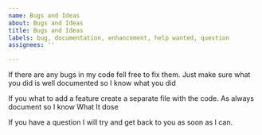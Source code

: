 ```yaml
---
name: Bugs and Ideas
about: Bugs and Ideas
title: Bugs and Ideas
labels: bug, documentation, enhancement, help wanted, question
assignees: ''

---
```


If there are any bugs in my code fell free to fix them. Just make sure what you did is well documented so I know what you did 

If you what to add a feature create a separate file with the code. As always document so I know What It dose

If you have a question I will try and get back to you as soon as I can.

